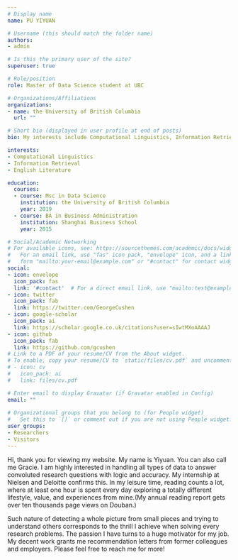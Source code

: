 ```yaml
---
# Display name
name: PU YIYUAN

# Username (this should match the folder name)
authors:
- admin

# Is this the primary user of the site?
superuser: true

# Role/position
role: Master of Data Science student at UBC

# Organizations/Affiliations
organizations:
- name: the University of British Columbia
  url: ""

# Short bio (displayed in user profile at end of posts)
bio: My interests include Computational Linguistics, Information Retrieval, and English Literature

interests:
- Computational Linguistics
- Information Retrieval
- English Literature

education:
  courses:
  - course: Msc in Data Science
    institution: the University of British Columbia
    year: 2019
  - course: BA in Business Administration
    institution: Shanghai Business School
    year: 2015

# Social/Academic Networking
# For available icons, see: https://sourcethemes.com/academic/docs/widgets/#icons
#   For an email link, use "fas" icon pack, "envelope" icon, and a link in the
#   form "mailto:your-email@example.com" or "#contact" for contact widget.
social:
- icon: envelope
  icon_pack: fas
  link: '#contact'  # For a direct email link, use "mailto:test@example.org".
- icon: twitter
  icon_pack: fab
  link: https://twitter.com/GeorgeCushen
- icon: google-scholar
  icon_pack: ai
  link: https://scholar.google.co.uk/citations?user=sIwtMXoAAAAJ
- icon: github
  icon_pack: fab
  link: https://github.com/gcushen
# Link to a PDF of your resume/CV from the About widget.
# To enable, copy your resume/CV to `static/files/cv.pdf` and uncomment the lines below.  
# - icon: cv
#   icon_pack: ai
#   link: files/cv.pdf

# Enter email to display Gravatar (if Gravatar enabled in Config)
email: ""
  
# Organizational groups that you belong to (for People widget)
#   Set this to `[]` or comment out if you are not using People widget.  
user_groups:
- Researchers
- Visitors
---
```


Hi, thank you for viewing my website. My name is Yiyuan. You can also call me Gracie. I am highly interested in handling all types of data to answer convoluted research questions with logic and accuracy. My internship at Nielsen and Deloitte confirms this. In my leisure time, reading counts a lot, where at least one hour is spent every day exploring a totally different lifestyle, value, and experiences from mine.(My annual reading report gets over ten thousands page views on Douban.) 

Such nature of detecting a whole picture from small pieces and trying to understand others corresponds to the thrill I achieve when solving every research problems. The passion I have turns to a huge motivator for my job. My decent work grants me recommendation letters from former colleagues and employers. Please feel free to reach me for more! 
